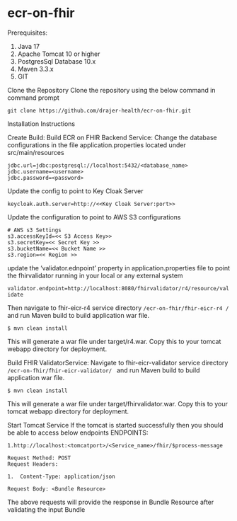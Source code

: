 # ecr-on-fhir
Prerequisites:
1.	Java 17
2.	Apache Tomcat 10 or higher
3.	PostgresSql Database 10.x
4.	Maven 3.3.x
5.	GIT

Clone the Repository
Clone the repository using the below command in command prompt

```git clone https://github.com/drajer-health/ecr-on-fhir.git```

Installation Instructions

Create Build:
Build ECR on FHIR Backend Service:
Change the database configurations in the file application.properties located under src/main/resources

```
jdbc.url=jdbc:postgresql://localhost:5432/<database_name>
jdbc.username=<username>
jdbc.password=<password>

```
Update the config to point to Key Cloak Server

```
keycloak.auth.server=http://<<Key Cloak Server:port>>

```
Update the configuration to point to AWS S3 configurations

```
# AWS s3 Settings
s3.accessKeyId=<< S3 Access Key>>
s3.secretKey=<< Secret Key >>
s3.bucketName=<< Bucket Name >>
s3.region=<< Region >>

```

update the ‘validator.ednpoint’ property in application.properties file to point the fhirvalidator running in your local or any external system

```validator.endpoint=http://localhost:8080/fhirvalidator/r4/resource/validate```

Then navigate to  fhir-eicr-r4 service directory `/ecr-on-fhir/fhir-eicr-r4 / ` and run Maven build to build application war file.

```
$ mvn clean install
```


This will generate a war file under target/r4.war. Copy this to your tomcat webapp directory for deployment.

Build FHIR ValidatorService:
Navigate to  fhir-eicr-validator service directory `/ecr-on-fhir/fhir-eicr-validator/ ` and run Maven build to build application war file.

```
$ mvn clean install
```

This will generate a war file under target/fhirvalidator.war. Copy this to your tomcat webapp directory for deployment.

Start Tomcat Service
If the tomcat is started successfully then you should be able to access below endpoints
ENDPOINTS:

```
1.http://localhost:<tomcatport>/<Service_name>/fhir/$process-message

Request Method: POST
Request Headers:

1.	Content-Type: application/json

Request Body: <Bundle Resource>
```

The above requests will provide the response in Bundle Resource after validating the input Bundle
